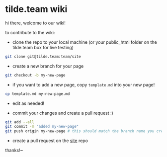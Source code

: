# tilde.team wiki

hi there, welcome to our wiki!

to contribute to the wiki:

* clone the repo to your local machine (or your public_html folder on the tilde.team box for live testing)
```sh
git clone git@tilde.team:team/site
```

* create a new branch for your page
```sh
git checkout -b my-new-page
```

* if you want to add a new page, copy `template.md` into your new page!
```sh
cp template.md my-new-page.md
```

* edit as needed!

* commit your changes and create a pull request :)
```sh
git add --all
git commit -m "added my-new-page"
git push origin my-new-page # this should match the branch name you created earlier
```

* create a pull request on the [site](https://git.tilde.team/team/site) repo

thanks!~
